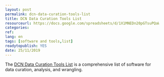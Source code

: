 ```yaml
---
layout: post 
permalink: dcn-data-curation-tools-list
title: DCN Data Curation Tools List
resourceurl: https://docs.google.com/spreadsheets/d/1X1MNEDn20pGTsuPQaWf5ZZDpQ6Gzt6TXLK0eU9iqOMU/edit#gid=0
categories: 
ref: 
lang: en
tags: [software and tools,list]
readytopublish: YES
date: 25/11/2019
---
```

The [DCN Data Curation Tools List](https://docs.google.com/spreadsheets/d/1X1MNEDn20pGTsuPQaWf5ZZDpQ6Gzt6TXLK0eU9iqOMU/edit#gid=0) is a comprehensive list of software for data curation, analysis, and wrangling. 